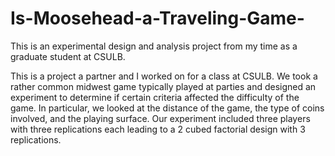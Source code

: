 # Is-Moosehead-a-Traveling-Game-
This is an experimental design and analysis project from my time as a graduate student at CSULB.

This is a project a partner and I worked on for a class at CSULB. We took a rather common midwest game typically played at
parties and designed an experiment to determine if certain criteria affected the difficulty of the game. In particular, we 
looked at the distance of the game, the type of coins involved, and the playing surface. Our experiment included three 
players with three replications each leading to a 2 cubed factorial design with 3 replications. 
